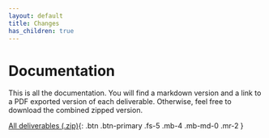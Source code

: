```yaml
---
layout: default
title: Changes
has_children: true
---
```


# Documentation

This is all the documentation. You will find a markdown version and a link to a PDF exported version of each deliverable. Otherwise, feel free to download the combined zipped version.

[All deliverables (.zip)](../assets/deliverables-new/deliverables.zip){: .btn .btn-primary .fs-5 .mb-4 .mb-md-0 .mr-2 }
